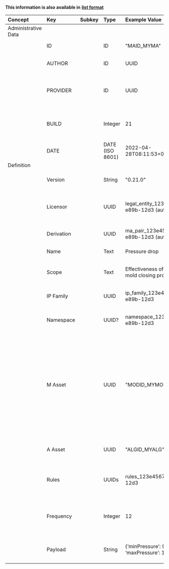 
<style>
  .md-content__button {
    display: none;
  }
</style>

**This information is also available in** **[list format](/attributes/ma_pair/)**

| Concept             | Key        | Subkey   | Type            | Example Value                             | Comment                                                                                                                                                                                                                                                                          | Condition   |
|:--------------------|:-----------|:---------|:----------------|:------------------------------------------|:---------------------------------------------------------------------------------------------------------------------------------------------------------------------------------------------------------------------------------------------------------------------------------|:------------|
| Administrative Data |            |          |                 |                                           |                                                                                                                                                                                                                                                                                  |             |
|                     | ID         |          | ID              | "MAID_MYMA"                               | Unique identifier of the asset.                                                                                                                                                                                                                                                  | auto        |
|                     | AUTHOR     |          | ID              | UUID                                      | Unique identifier of the user who created this record                                                                                                                                                                                                                            | auto        |
|                     | PROVIDER   |          | ID              | UUID                                      | Legal entity who provides the asset (owner). It is the affiliation of the author by default.                                                                                                                                                                                     | auto        |
|                     | BUILD      |          | Integer         | 21                                        | Build number, incremented automatically to provide versioning for the asset                                                                                                                                                                                                      | auto        |
|                     | DATE       |          | DATE (ISO 8601) | 2022-04-28T08:11:53+00:00                 | Date of asset registration.                                                                                                                                                                                                                                                      | auto        |
| Definition          |            |          |                 |                                           |                                                                                                                                                                                                                                                                                  |             |
|                     | Version    |          | String          | "0.21.0"                                  | Version number of the MA Pair, defined by the provider                                                                                                                                                                                                                           | optional    |
|                     | Licensor   |          | UUID            | legal_entity_123e4567-e89b-12d3 (auto)    | Identifier of the Legal Entity licensing the MA Pair (NB: Entity for Licensor is referenced)                                                                                                                                                                                     | auto        |
|                     | Derivation |          | UUID            | ma_pair_123e4567-e89b-12d3 (auto)         | In case of derivation, references to parent / child (optional)                                                                                                                                                                                                                   | auto        |
|                     | Name       |          | Text            | Pressure drop                             | Short name to identify the MA Pair                                                                                                                                                                                                                                               | mandatory   |
|                     | Scope      |          | Text            | Effectiveness of the mold closing process | Short description of the scope of the MA Pair (human readable)                                                                                                                                                                                                                   | mandatory   |
|                     | IP Family  |          | UUID            | ip_family_123e4567-e89b-12d3              | Identifier of the IP Family the MA Pair is valid for                                                                                                                                                                                                                             | mandatory   |
|                     | Namespace  |          | UUID?           | namespace_123e4567-e89b-12d3              | Context to interpret the associated information (optional?)                                                                                                                                                                                                                      | optional    |
|                     | M Asset    |          | UUID            | "MODID_MYMODEL"                           | Identifier of the Model Asset associated to the MA Pair (NB: The corresponding model file is indicated in Model metadata (first tab) as Model_URI and the corresponding zip file needs to be served to the Algorithm to evaluate the Model by the Microservice (MODEL_FILENAME)) | mandatory   |
|                     | A Asset    |          | UUID            | "ALGID_MYALG"                             | Identifiers of the Algorithm Asset associated to the MA Pair                                                                                                                                                                                                                     | mandatory   |
|                     | Rules      |          | UUIDs           | rules_123e4567-e89b-12d3                  | References to recommended Rules to be verified per Evaluation of the MA Pair                                                                                                                                                                                                     | optional    |
|                     | Frequency  |          | Integer         | 12                                        | Recommended number of evaluations conducted per hour for the MA Pair (optional)                                                                                                                                                                                                  | optional    |
|                     | Payload    |          | String          | {‘minPressure’: 90, ‘maxPressure’: 120}   | User-defined key-value pairs: JSON string with additional information (optional)                                                                                                                                                                                                 | optional    |